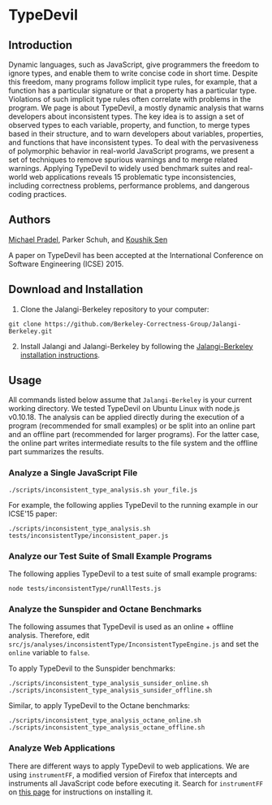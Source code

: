 TypeDevil
=========

## Introduction

Dynamic languages, such as JavaScript, give programmers the freedom to ignore types, and enable them to write concise code in short time. Despite this freedom, many programs follow implicit type rules, for example, that a function has a particular signature or that a property has a particular type. Violations of such implicit type rules often correlate with problems in the program. We page is about TypeDevil, a mostly dynamic analysis that warns developers about inconsistent types. The key idea is to assign a set of observed types to each variable, property, and function, to merge types based in their structure, and to warn developers about variables, properties, and functions that have inconsistent types. To deal with the pervasiveness of polymorphic behavior in real-world JavaScript programs, we present a set of techniques to remove spurious warnings and to merge related warnings. Applying TypeDevil to widely used benchmark suites and real-world web applications reveals 15 problematic type inconsistencies, including correctness problems, performance problems, and dangerous coding practices.


## Authors

[Michael Pradel](http://mp.binaervarianz.de/), Parker Schuh, and [Koushik Sen](http://srl.cs.berkeley.edu/~ksen/)

A paper on TypeDevil has been accepted at the International Conference on Software Engineering (ICSE) 2015.


## Download and Installation

1. Clone the Jalangi-Berkeley repository to your computer:
```
git clone https://github.com/Berkeley-Correctness-Group/Jalangi-Berkeley.git
```

2. Install Jalangi and Jalangi-Berkeley by following the [Jalangi-Berkeley installation instructions](https://github.com/Berkeley-Correctness-Group/Jalangi-Berkeley).


## Usage

All commands listed below assume that ```Jalangi-Berkeley``` is your current working directory. We tested TypeDevil on Ubuntu Linux with node.js v0.10.18. The analysis can be applied directly during the execution of a program (recommended for small examples) or be split into an online part and an offline part (recommended for larger programs). For the latter case, the online part writes intermediate results to the file system and the offline part summarizes the results.


### Analyze a Single JavaScript File

```
./scripts/inconsistent_type_analysis.sh your_file.js
```

For example, the following applies TypeDevil to the running example in our ICSE'15 paper:

```
./scripts/inconsistent_type_analysis.sh tests/inconsistentType/inconsistent_paper.js
```


### Analyze our Test Suite of Small Example Programs

The following applies TypeDevil to a test suite of small example programs:

```node tests/inconsistentType/runAllTests.js```


### Analyze the Sunspider and Octane Benchmarks

The following assumes that TypeDevil is used as an online + offline analysis. Therefore, edit ```src/js/analyses/inconsistentType/InconsistentTypeEngine.js``` and set the ```online``` variable to ```false```.

To apply TypeDevil to the Sunspider benchmarks:

```
./scripts/inconsistent_type_analysis_sunsider_online.sh
./scripts/inconsistent_type_analysis_sunsider_offline.sh
```


Similar, to apply TypeDevil to the Octane benchmarks:

```
./scripts/inconsistent_type_analysis_octane_online.sh
./scripts/inconsistent_type_analysis_octane_offline.sh
```


### Analyze Web Applications

There are different ways to apply TypeDevil to web applications. We are using ```instrumentFF```, a modified version of Firefox that intercepts and instruments all JavaScript code before executing it. Search for ```instrumentFF``` on [this page](https://github.com/Berkeley-Correctness-Group/Jalangi-Berkeley) for instructions on installing it.

